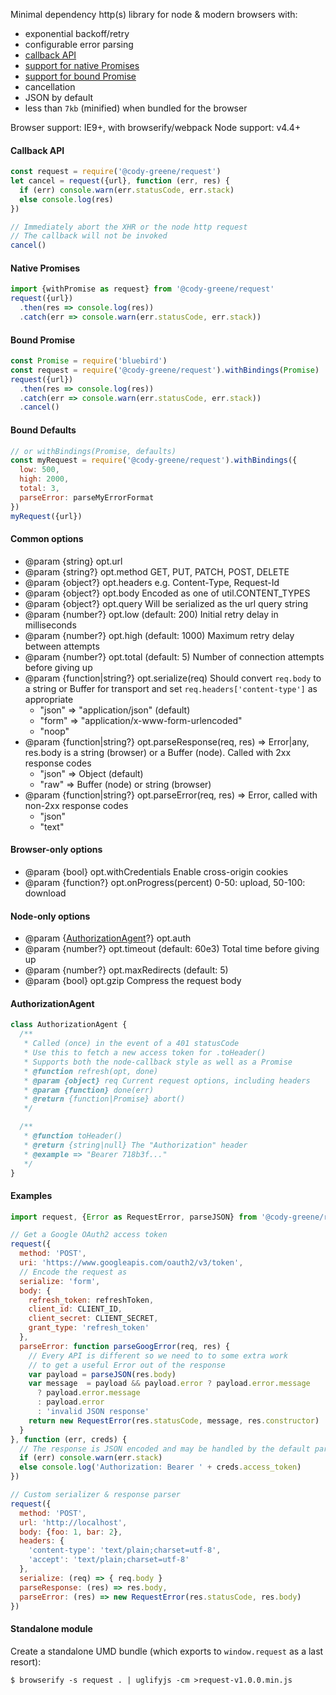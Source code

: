 Minimal dependency http(s) library for node & modern browsers with:
- exponential backoff/retry
- configurable error parsing
- [callback API](#callback-api)
- [support for native Promises](#native-promises)
- [support for bound Promise](#bound-promise)
- cancellation
- JSON by default
- less than `7kb` (minified) when bundled for the browser

Browser support: IE9+, with browserify/webpack
Node support: v4.4+

#### Callback API
```javascript
const request = require('@cody-greene/request')
let cancel = request({url}, function (err, res) {
  if (err) console.warn(err.statusCode, err.stack)
  else console.log(res)
})

// Immediately abort the XHR or the node http request
// The callback will not be invoked
cancel()
```

#### Native Promises
```javascript
import {withPromise as request} from '@cody-greene/request'
request({url})
  .then(res => console.log(res))
  .catch(err => console.warn(err.statusCode, err.stack))
```

#### Bound Promise
```javascript
const Promise = require('bluebird')
const request = require('@cody-greene/request').withBindings(Promise)
request({url})
  .then(res => console.log(res))
  .catch(err => console.warn(err.statusCode, err.stack))
  .cancel()
```

#### Bound Defaults
```javascript
// or withBindings(Promise, defaults)
const myRequest = require('@cody-greene/request').withBindings({
  low: 500,
  high: 2000,
  total: 3,
  parseError: parseMyErrorFormat
})
myRequest({url})
```

#### Common options
* @param {string} opt.url
* @param {string?} opt.method GET, PUT, PATCH, POST, DELETE
* @param {object?} opt.headers e.g. Content-Type, Request-Id
* @param {object?} opt.body Encoded as one of util.CONTENT_TYPES
* @param {object?} opt.query Will be serialized as the url query string
* @param {number?} opt.low (default: 200) Initial retry delay in milliseconds
* @param {number?} opt.high (default: 1000) Maximum retry delay between attempts
* @param {number?} opt.total (default: 5) Number of connection attempts before giving up
* @param {function|string?} opt.serialize(req) Should convert `req.body` to a string or Buffer for transport and set `req.headers['content-type']` as appropriate
  - "json" => "application/json" (default)
  - "form" => "application/x-www-form-urlencoded"
  - "noop"
* @param {function|string?} opt.parseResponse(req, res) => Error|any, res.body is a string (browser) or a Buffer (node). Called with 2xx response codes
  - "json" => Object (default)
  - "raw" => Buffer (node) or string (browser)
* @param {function|string?} opt.parseError(req, res) => Error, called with non-2xx response codes
  - "json"
  - "text"

#### Browser-only options
* @param {bool} opt.withCredentials Enable cross-origin cookies
* @param {function?} opt.onProgress(percent) 0-50: upload, 50-100: download

#### Node-only options
* @param {[AuthorizationAgent](#AuthorizationAgent)?} opt.auth
* @param {number?} opt.timeout (default: 60e3) Total time before giving up
* @param {number?} opt.maxRedirects (default: 5)
* @param {bool} opt.gzip Compress the request body

#### AuthorizationAgent
```javascript
class AuthorizationAgent {
  /**
   * Called (once) in the event of a 401 statusCode
   * Use this to fetch a new access token for .toHeader()
   * Supports both the node-callback style as well as a Promise
   * @function refresh(opt, done)
   * @param {object} req Current request options, including headers
   * @param {function} done(err)
   * @return {function|Promise} abort()
   */

  /**
   * @function toHeader()
   * @return {string|null} The "Authorization" header
   * @example => "Bearer 718b3f..."
   */
}
```

#### Examples
```javascript
import request, {Error as RequestError, parseJSON} from '@cody-greene/request'

// Get a Google OAuth2 access token
request({
  method: 'POST',
  uri: 'https://www.googleapis.com/oauth2/v3/token',
  // Encode the request as
  serialize: 'form',
  body: {
    refresh_token: refreshToken,
    client_id: CLIENT_ID,
    client_secret: CLIENT_SECRET,
    grant_type: 'refresh_token'
  },
  parseError: function parseGoogError(req, res) {
    // Every API is different so we need to to some extra work
    // to get a useful Error out of the response
    var payload = parseJSON(res.body)
    var message  = payload && payload.error ? payload.error.message
      ? payload.error.message
      : payload.error
      : 'invalid JSON response'
    return new RequestError(res.statusCode, message, res.constructor)
  }
}, function (err, creds) {
  // The response is JSON encoded and may be handled by the default parser
  if (err) console.warn(err.stack)
  else console.log('Authorization: Bearer ' + creds.access_token)
})

// Custom serializer & response parser
request({
  method: 'POST',
  url: 'http://localhost',
  body: {foo: 1, bar: 2},
  headers: {
    'content-type': 'text/plain;charset=utf-8',
    'accept': 'text/plain;charset=utf-8'
  },
  serialize: (req) => { req.body }
  parseResponse: (res) => res.body,
  parseError: (res) => new RequestError(res.statusCode, res.body)
})
```

#### Standalone module
Create a standalone UMD bundle (which exports to `window.request` as a last resort):
```
$ browserify -s request . | uglifyjs -cm >request-v1.0.0.min.js
```
